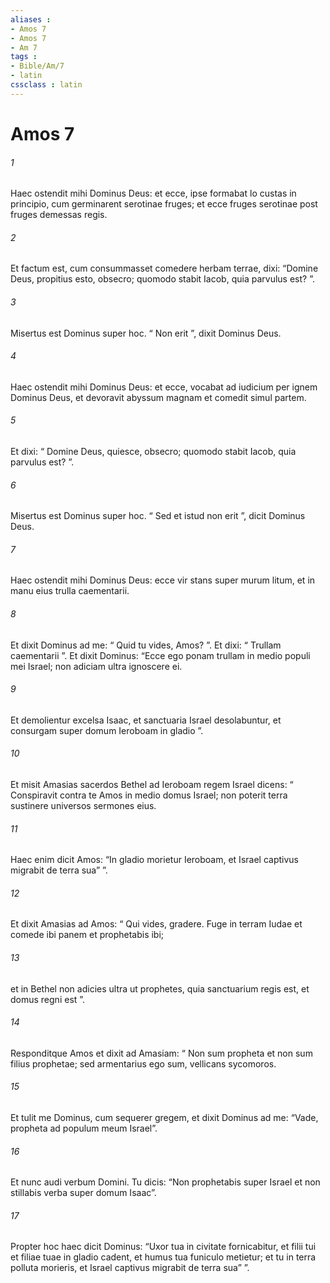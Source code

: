 ```yaml
---
aliases : 
- Amos 7
- Amos 7
- Am 7
tags : 
- Bible/Am/7
- latin
cssclass : latin
---
```


# Amos 7

###### 1
Haec ostendit mihi Dominus Deus: et ecce, ipse formabat lo custas in principio, cum germinarent serotinae fruges; et ecce fruges serotinae post fruges demessas regis. 
###### 2
Et factum est, cum consummasset comedere herbam terrae, dixi: “Domine Deus, propitius esto, obsecro; quomodo stabit Iacob, quia parvulus est? ”. 
###### 3
Misertus est Dominus super hoc. “ Non erit ”, dixit Dominus Deus.
###### 4
Haec ostendit mihi Dominus Deus: et ecce, vocabat ad iudicium per ignem Dominus Deus, et devoravit abyssum magnam et comedit simul partem. 
###### 5
Et dixi: “ Domine Deus, quiesce, obsecro; quomodo stabit Iacob, quia parvulus est? ”. 
###### 6
Misertus est Dominus super hoc. “ Sed et istud non erit ”, dicit Dominus Deus.
###### 7
Haec ostendit mihi Dominus Deus: ecce vir stans super murum litum, et in manu eius trulla caementarii. 
###### 8
Et dixit Dominus ad me: “ Quid tu vides, Amos? ”. Et dixi: “ Trullam caementarii ”. Et dixit Dominus: “Ecce ego ponam trullam in medio populi mei Israel; non adiciam ultra ignoscere ei. 
###### 9
Et demolientur excelsa Isaac, et sanctuaria Israel desolabuntur, et consurgam super domum Ieroboam in gladio ”.
###### 10
Et misit Amasias sacerdos Bethel ad Ieroboam regem Israel dicens: “ Conspiravit contra te Amos in medio domus Israel; non poterit terra sustinere universos sermones eius. 
###### 11
Haec enim dicit Amos: “In gladio morietur Ieroboam, et Israel captivus migrabit de terra sua” ”. 
###### 12
Et dixit Amasias ad Amos: “ Qui vides, gradere. Fuge in terram Iudae et comede ibi panem et prophetabis ibi; 
###### 13
et in Bethel non adicies ultra ut prophetes, quia sanctuarium regis est, et domus regni est ”. 
###### 14
Responditque Amos et dixit ad Amasiam: “ Non sum propheta et non sum filius prophetae; sed armentarius ego sum, vellicans sycomoros.
###### 15
Et tulit me Dominus, cum sequerer gregem, et dixit Dominus ad me: “Vade, propheta ad populum meum Israel”.
###### 16
Et nunc audi verbum Domini. Tu dicis: “Non prophetabis super Israel et non stillabis verba super domum Isaac”. 
###### 17
Propter hoc haec dicit Dominus: “Uxor tua in civitate fornicabitur, et filii tui et filiae tuae in gladio cadent, et humus tua funiculo metietur; et tu in terra polluta morieris, et Israel captivus migrabit de terra sua” ”.
